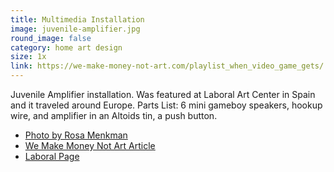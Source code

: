 ```yaml
---
title: Multimedia Installation
image: juvenile-amplifier.jpg
round_image: false
category: home art design
size: 1x
link: https://we-make-money-not-art.com/playlist_when_video_game_gets/
---
```

Juvenile Amplifier installation. Was featured at Laboral Art Center in Spain and it traveled around Europe. Parts 
List: 6 mini gameboy speakers, hookup wire, and amplifier in an Altoids tin, a push button.

- [Photo by Rosa Menkman](https://www.flickr.com/photos/r00s/4671767290/in/photostream/)
- [We Make Money Not Art Article](https://we-make-money-not-art.com/playlist_when_video_game_gets/)
- [Laboral Page](https://laboralcentrodearte.org/es/obras-y-proyectos/juvenile-amplifier-2009/)
